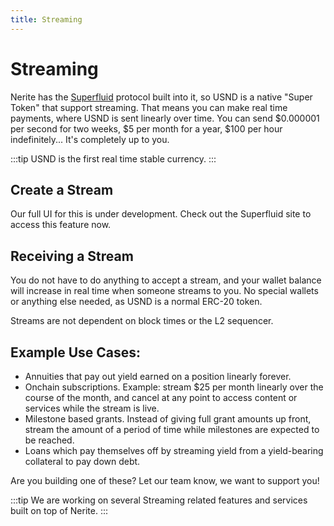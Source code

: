 ```yaml
---
title: Streaming
---
```


# Streaming
Nerite has the [Superfluid](https://www.superfluid.finance/) protocol built into it, so USND is a native "Super Token" that support streaming. That means you can make real time payments, where USND is sent linearly over time. You can send $0.000001 per second for two weeks, $5 per month for a year, $100 per hour indefinitely... It's completely up to you. 


:::tip
USND is the first real time stable currency.
:::

## Create a Stream
Our full UI for this is under development. Check out the Superfluid site to access this feature now. 

## Receiving a Stream
You do not have to do anything to accept a stream, and your wallet balance will increase in real time when someone streams to you. No special wallets or anything else needed, as USND is a normal ERC-20 token. 

Streams are not dependent on block times or the L2 sequencer.

## Example Use Cases:
- Annuities that pay out yield earned on a position linearly forever.
- Onchain subscriptions. Example: stream $25 per month linearly over the course of the month, and cancel at any point to access content or services while the stream is live.
- Milestone based grants. Instead of giving full grant amounts up front, stream the amount of a period of time while milestones are expected to be reached.
- Loans which pay themselves off by streaming yield from a yield-bearing collateral to pay down debt. 

Are you building one of these? Let our team know, we want to support you!

:::tip
We are working on several Streaming related features and services built on top of Nerite. 
:::
